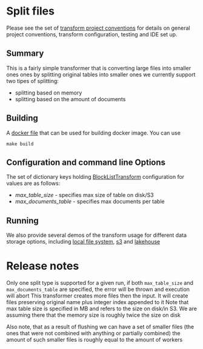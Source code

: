 # Split  files

Please see the set of
[transform project conventions](../../README.md)
for details on general project conventions, transform configuration,
testing and IDE set up.

## Summary

This is a fairly simple transformer that is converting large files into smaller ones ones by splitting original
tables into smaller ones we currently support two tipes of splitting:
* splitting based on memory
* splitting based on the amount of documents

## Building

A [docker file](Dockerfile) that can be used for building docker image. You can use

```shell
make build 
```

## Configuration and command line Options

The set of dictionary keys holding [BlockListTransform](src/blocklist_transform.py)
configuration for values are as follows:

* _max_table_size_ - specifies max size of table on disk/S3
* _max_documents_table_ - specifies max documents per table

## Running

We also provide several demos of the transform usage for different data storage options, including
[local file system](src/resize_local.py), [s3](src/resize_s3.py) and [lakehouse](src/resize_lakehouse.py)

# Release notes

Only one split type is supported for a given run, if both `max_table_size` and `max_documents_table` are specified, the 
error will be thrown and execution will abort
This transformer creates more files then the input. It will create files preserving original name plus integer index 
appended to it
Note that max table size is specified in MB and refers to the size on disk/in S3. We are assuming there that the memory
size is roughly twice the size on disk

Also note, that as a result of flushing we can have a set of smaller files (the ones that were not combined with 
anything or partially combined) the amount of such smaller files is roughly equal to the amount of workers
